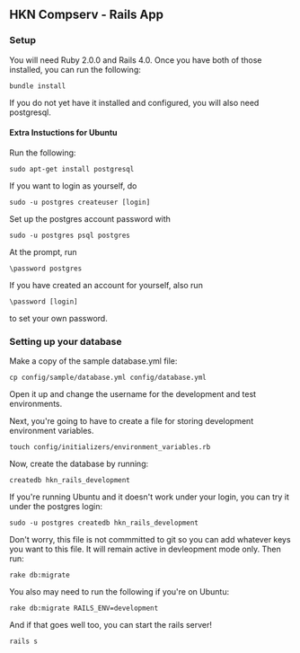 ## HKN Compserv - Rails App

### Setup

You will need Ruby 2.0.0 and Rails 4.0. Once you have both of those installed, you can run the following:

    bundle install

If you do not yet have it installed and configured, you will also need postgresql.

#### Extra Instuctions for Ubuntu

Run the following:

    sudo apt-get install postgresql

If you want to login as yourself, do

    sudo -u postgres createuser [login]

Set up the postgres account password with

    sudo -u postgres psql postgres

At the prompt, run

    \password postgres

If you have created an account for yourself, also run

    \password [login]

to set your own password.

### Setting up your database

Make a copy of the sample database.yml file:

    cp config/sample/database.yml config/database.yml

Open it up and change the username for the development and test environments. 

Next, you're going to have to create a file for storing development environment variables.

    touch config/initializers/environment_variables.rb

Now, create the database by running:

    createdb hkn_rails_development

If you're running Ubuntu and it doesn't work under your login, you can try it under the postgres login:

    sudo -u postgres createdb hkn_rails_development

Don't worry, this file is not commmitted to git so you can add whatever keys you want to this file. It will remain active in devleopment mode only. Then run:

    rake db:migrate

You also may need to run the following if you're on Ubuntu:

    rake db:migrate RAILS_ENV=development

And if that goes well too, you can start the rails server!

    rails s
